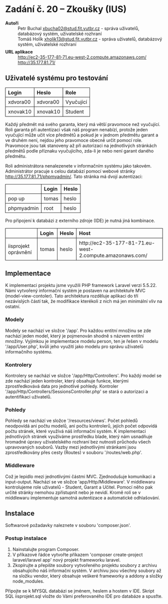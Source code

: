 <!DOCTYPE html PUBLIC "-//W3C//DTD XHTML 1.0 Strict//EN"
    "http://www.w3.org/TR/xhtml1/DTD/xhtml1-strict.dtd">
<html>
<head>
    <meta http-equiv="content-type" content="text/html; charset=utf-8"/>
    <title>Projekt IIS</title>
    <style type="text/css">
    	table { border-collapse: collapse; }
    	td, th { border: 1px solid black; padding: 0.3em 0.5em; text-align: left; }
    	dt { font-weight: bold; margin-top: 0.5em; }
    </style>
</head>
<body>

<h1>Zadání č. 20 – Zkoušky (IUS)</h1> 

<dl>
	<dt>Autoři</dt>
	<dd>Petr Buchal
	    <a href="mailto:xautor01@stud.fit.vutbr.cz">xbucha02@stud.fit.vutbr.cz</a> -
		správa uživatelů, databázový systém, uživatelské rozhraní
	</dd>
	<dd>Tomáš Holík
	    <a href="mailto:xautor02@stud.fit.vutbr.cz">xholik13@stud.fit.vutbr.cz</a> - 
		správa uživatelů, databázový systém, uživatelské rozhraní
	</dd>
	<dt>URL aplikace</dt>
	<dd><a href="http://ec2-35-177-81-71.eu-west-2.compute.amazonaws.com/">http://ec2-35-177-81-71.eu-west-2.compute.amazonaws.com/</a></dd>
	<dd><a href="http://35.177.81.71/">http://35.177.81.71/</a></dd>
</dl>

<h2>Uživatelé systému pro testování</h2>
<table>
<tr><th>Login</th><th>Heslo</th><th>Role</th></tr>
<tr><td>xdvora00</td><td>xdvora00</td><td>Vyučující</td></tr>
<tr><td>xnovak10</td><td>xnovak10</td><td>Student</td></tr>
</table>
<p>Každý předmět má svého garanta, který má větší pravomoce než vyučující. Roli garanta při autentizaci však náš program nenabízí, protože jeden vyučující může učit více předmětů a pokud je v jednom předmětu garant a ve druhém není, nejdou jeho pravomoce obecně určit pomocí role. Pravomoce jsou tak stanoveny až při autorizaci na jednotlivých stránkách předmětů podle příznaku vyučujícího, zda-li je nebo není garant daného předmětu.</p>
<p>Roli administrátora nenalezenete v informačním systému jako takovém. Administrátor pracuje s celou databází pomocí webové stránky  <a href="http://35.177.81.71/phpmyadmin">http://35.177.81.71/phpmyadmin/</a>. Tato stránka má dvojí autentizaci: </p>
<table>
<tr><th></th><th>Login</th><th>Heslo</th></tr>
<tr><td>pop up</td><td>tomas</td><td>heslo</td></tr>
<tr><td>phpmyadmin</td><td>root</td><td>heslo</td></tr>
</table>
<p>Pro připojení k databázi z externího zdroje (IDE) je nutná jiná kombinace.</p>
<table>
    <tr><th></th><th>Login</th><th>Heslo</th><th>Host</th></tr>
    <tr><td>iisprojekt oprávnění</td><td>tomas</td><td>heslo</td><td>http://ec2-35-177-81-71.eu-west-2.compute.amazonaws.com/</td></tr>
</table>
<h2>Implementace</h2>
<p>K implementaci projektu jsme využili PHP framework Laravel verzi 5.5.22. Námi vytvořený informační systém je postaven na architektuře MVC (model-view-contoler). Tato architektura rozděluje aplikaci do tří nezávislých částí tak, že modifikace kterékoli z nich má jen minimální vliv na ostatní.</p>
<h3>Modely</h3>
<p>Modely se nachází ve složce '/app'. Pro každou entitní množinu se zde nachází jeden model, který je pojmenován shodně s názvem entitní množiny. Vyjímkou je implementace modelu person, ten je řešen v modelu '/app/User.php', kvůli jeho využití jako modelu pro správu uživatelů informačního systému.</p>
<h3>Kontrolery</h3>
<p>Kontrolery se nachází ve složce '/app/Http/Controllers'. Pro každý model se zde nachází jeden kontroler, který obsahuje funkce, kterými zprostředkovává data pro jednotlivé pohledy. Kontroler '/app/Http/Controllers/SessionsController.php' se stará o autorizaci a autentifikaci uživatelů.</p>
<h3>Pohledy</h3>
<p>Pohledy se nachází ve složce '/resources/views'. Počet pohledů neodpovídá ani počtu modelů, ani počtu kontrolerů, jejich počet odpovídá počtu stránek, které využívá náš informační systém. K implementaci jednotlivých stránek využíváme prostředku blade, který nám usnadňuje hromadné úpravy uživatelského rozhraní bez nutnosti průchodu všech upravovaných souborů. Vazby mezi jednotlivými stránkami jsou zprostředkovány přes cesty (Routes) v souboru '/routes/web.php'.</p>
<h3>Middleware</h3>
<p>Což je lepidlo mezi jednotlivými částmi MVC. Zjednodušuje komunikaci a input-output. Nachází se ve složce 'app/Http/Middleware'. V middlewaru kontrolujeme role uživatelů - Student, Garant a Učitel. Pomocí něho pak určité stránky nemohou zpřístupnit nebo je nevidí. Kromě rolí se v middlewaru implementuje samotná autentizace a automatické odhlašování.</p>
<h2>Instalace</h2>
<p>Softwarové požadavky naleznete v souboru 'composer.json'.</p>
<h3>Postup instalace</h3>
<ol>
<li>Nainstalujte program Composer.</li>
<li>V příkazové řádce vytvořte příkazem 'composer create-project laravel/laravel app' nový projekt frameworku laravel.</li>
<li>Zkopírujte a přepište soubory vytvořeného projektu soubory z archivu obsahujícího náš informační systém. V archivu jsou všechny soubory až na složku vendor, který obsahuje veškeré frameworky a addony a složky node_modules.</li>
</ol>
<p>Připojte se k MYSQL databázi se jménem, heslem a hostem v IDE. Skript SQL iisprojekt.sql vložte do Vámi preferovaného IDE pro databáze a spusťte.</p>
</body>
</html>
